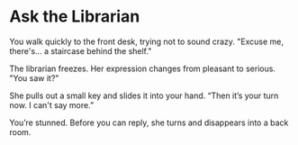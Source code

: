 # Ask the Librarian

You walk quickly to the front desk, trying not to sound crazy. "Excuse me, there's… a staircase behind the shelf."

The librarian freezes. Her expression changes from pleasant to serious. "You saw it?"

She pulls out a small key and slides it into your hand. “Then it’s your turn now. I can't say more.”

You’re stunned. Before you can reply, she turns and disappears into a back room.
